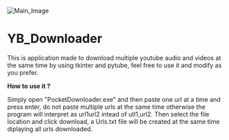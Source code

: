 
![Main_Image](https://banner2.cleanpng.com/20180327/fiq/kisspng-youtube-play-button-logo-graphic-designer-subscribe-5ab9e08863e1e2.5783523915221310804091.jpg)

# YB_Downloader

This is application made to download multiple youtube audio and videos at the same time by using tkinter and pytube, feel free to use it and modify as you prefer.

**How to use it ?**

Simply open "PocketDownloader.exe" and then paste one url at a time and press enter, do not paste multiple urls at the same time otherwise the program will interpret as url1url2 intead of utl1,url2. Then select the file location and click download, a Urls.txt  file will be created at the same time diplaying all urls downloaded.


